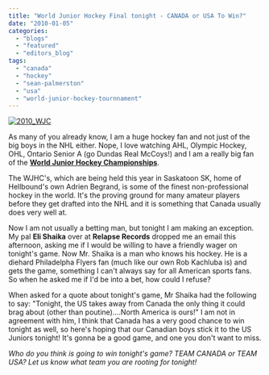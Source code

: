 ```yaml
---
title: "World Junior Hockey Final tonight - CANADA or USA To Win?"
date: "2010-01-05"
categories: 
  - "blogs"
  - "featured"
  - "editors_blog"
tags: 
  - "canada"
  - "hockey"
  - "sean-palmerston"
  - "usa"
  - "world-junior-hockey-tournnament"
---
```


[![2010_WJC](http://www.hellbound.ca/wp-content/uploads/2010/01/2010_WJC.jpg "2010_WJC")](http://www.hellbound.ca/wp-content/uploads/2010/01/2010_WJC.jpg)

As many of you already know, I am a huge hockey fan and not just of the big boys in the NHL either. Nope, I love watching AHL, Olympic Hockey, OHL, Ontario Senior A (go Dundas Real McCoys!) and I am a really big fan of the [**World Junior Hockey Championships**](http://www.tsn.ca/world_jrs/).

The WJHC's, which are being held this year in Saskatoon SK, home of Hellbound's own Adrien Begrand, is some of the finest non-professional hockey in the world. It's the proving ground for many amateur players before they get drafted into the NHL and it is something that Canada usually does very well at.

Now I am not usually a betting man, but tonight I am making an exception. My pal **Eli Shaika** over at **Relapse Records** dropped me an email this afternoon, asking me if I would be willing to have a friendly wager on tonight's game. Now Mr. Shaika is a man who knows his hockey. He is a diehard Philadelpha Flyers fan (much like our own Rob Kachluba is) and gets the game, something I can't always say for all American sports fans. So when he asked me if I'd be into a bet, how could I refuse?

When asked for a quote about tonight's game, Mr Shaika had the following to say: "Tonight, the US takes away from Canada the only thing it could brag about (other than poutine)….North America is ours!" I am not in agreement with him, I think that Canada has a very good chance to win tonight as well, so here's hoping that our Canadian boys stick it to the US Juniors tonight! It's gonna be a good game, and one you don't want to miss.

_Who do you think is going to win tonight's game? TEAM CANADA or TEAM USA? Let us know what team you are rooting for tonight!_
